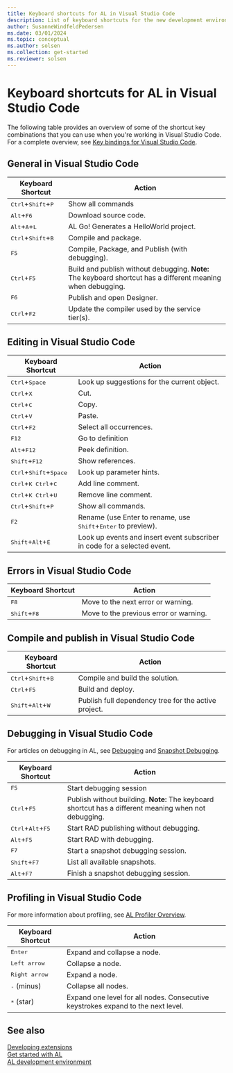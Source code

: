 ```yaml
---
title: Keyboard shortcuts for AL in Visual Studio Code
description: List of keyboard shortcuts for the new development environment (Visual Studio Code).
author: SusanneWindfeldPedersen
ms.date: 03/01/2024
ms.topic: conceptual
ms.author: solsen
ms.collection: get-started
ms.reviewer: solsen
---
```


# Keyboard shortcuts for AL in Visual Studio Code

The following table provides an overview of some of the shortcut key combinations that you can use when you're working in Visual Studio Code. For a complete overview, see [Key bindings for Visual Studio Code](https://code.visualstudio.com/docs/customization/keybindings).

## General in Visual Studio Code

|Keyboard Shortcut| Action|
|-----------------|-------|
|<kbd>Ctrl</kbd>+<kbd>Shift</kbd>+<kbd>P</kbd>|Show all commands|
|<kbd>Alt</kbd>+<kbd>F6</kbd>|Download source code.|
|<kbd>Alt</kbd>+<kbd>A</kbd>+<kbd>L</kbd>|AL Go! Generates a HelloWorld project.|
|<kbd>Ctrl</kbd>+<kbd>Shift</kbd>+<kbd>B</kbd>|Compile and package.|
|<kbd>F5</kbd>|Compile, Package, and Publish (with debugging).|  
|<kbd>Ctrl</kbd>+<kbd>F5</kbd>|Build and publish without debugging. **Note:** The keyboard shortcut has a different meaning when debugging.|
|<kbd>F6</kbd>|Publish and open Designer.|
|<kbd>Ctrl</kbd>+<kbd>F2</kbd>|Update the compiler used by the service tier(s).|

## Editing in Visual Studio Code

|Keyboard Shortcut| Action|
|-----------------|-------|
|<kbd>Ctrl</kbd>+<kbd>Space</kbd>|Look up suggestions for the current object.|
|<kbd>Ctrl</kbd>+<kbd>X</kbd>|Cut.|
|<kbd>Ctrl</kbd>+<kbd>C</kbd>|Copy.|
|<kbd>Ctrl</kbd>+<kbd>V</kbd>|Paste.|
|<kbd>Ctrl</kbd>+<kbd>F2</kbd>|Select all occurrences.|
|<kbd>F12</kbd>|Go to definition|
|<kbd>Alt</kbd>+<kbd>F12</kbd>|Peek definition.|
|<kbd>Shift</kbd>+<kbd>F12</kbd>|Show references.|
|<kbd>Ctrl</kbd>+<kbd>Shift</kbd>+<kbd>Space</kbd>|Look up parameter hints.|
|<kbd>Ctrl</kbd>+<kbd>K Ctrl</kbd>+<kbd>C</kbd>|Add line comment.|
|<kbd>Ctrl</kbd>+<kbd>K Ctrl</kbd>+<kbd>U</kbd>|Remove line comment.|
|<kbd>Ctrl</kbd>+<kbd>Shift</kbd>+<kbd>P</kbd>|Show all commands.|
|<kbd>F2</kbd>|Rename (use </kbd>Enter</kbd> to rename, use <kbd>Shift</kbd>+<kbd>Enter</kbd> to preview).|
|<kbd>Shift</kbd>+<kbd>Alt</kbd>+<kbd>E</kbd>|Look up events and insert event subscriber in code for a selected event.|

## Errors in Visual Studio Code

|Keyboard Shortcut| Action|
|-----------------|-------|
|<kbd>F8</kbd>|Move to the next error or warning.|
|<kbd>Shift</kbd>+<kbd>F8</kbd>|Move to the previous error or warning.|

## Compile and publish in Visual Studio Code

|Keyboard Shortcut| Action|
|-----------------|-------|
|<kbd>Ctrl</kbd>+<kbd>Shift</kbd>+<kbd>B</kbd>|Compile and build the solution.|
|<kbd>Ctrl</kbd>+<kbd>F5</kbd>|Build and deploy.|
|<kbd>Shift</kbd>+<kbd>Alt</kbd>+<kbd>W</kbd>| Publish full dependency tree for the active project.|

## Debugging in Visual Studio Code

For articles on debugging in AL, see [Debugging](devenv-debugging.md) and [Snapshot Debugging](devenv-snapshot-debugging.md).

|Keyboard Shortcut|Action|
|-----------------|------|
|<kbd>F5</kbd>           |Start debugging session|
|<kbd>Ctrl</kbd>+<kbd>F5</kbd>|Publish without building. **Note:** The keyboard shortcut has a different meaning when not debugging.|  
|<kbd>Ctrl</kbd>+<kbd>Alt</kbd>+<kbd>F5</kbd>  |Start RAD publishing without debugging.|
|<kbd>Alt</kbd>+<kbd>F5</kbd>      |Start RAD with debugging.
|<kbd>F7</kbd>|Start a snapshot debugging session.|
|<kbd>Shift</kbd>+<kbd>F7</kbd>|List all available snapshots.|
|<kbd>Alt</kbd>+<kbd>F7</kbd>|Finish a snapshot debugging session.|

## Profiling in Visual Studio Code

For more information about profiling, see [AL Profiler Overview](devenv-al-profiler-overview.md).

|Keyboard Shortcut|Action|
|-----------------|------|
|<kbd>Enter</kbd> | Expand and collapse a node. |
|<kbd>Left arrow</kbd> | Collapse a node. |
|<kbd>Right arrow</kbd> | Expand a node. |
|<kbd>-</kbd> (minus) | Collapse all nodes.|
|<kbd>*</kbd> (star) | Expand one level for all nodes. Consecutive keystrokes expand to the next level.|

## See also

[Developing extensions](devenv-dev-overview.md)  
[Get started with AL](devenv-get-started.md)  
[AL development environment](devenv-reference-overview.md)  
